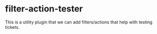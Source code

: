 # filter-action-tester
This is a utility plugin that we can add filters/actions that help with testing tickets.
